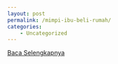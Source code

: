 ```yaml
---
layout: post
permalink: /mimpi-ibu-beli-rumah/
categories:
    - Uncategorized
---
```


[Baca Selengkapnya](/04)